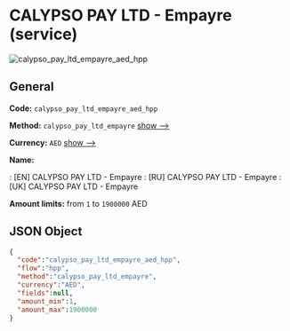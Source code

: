 
# CALYPSO PAY LTD - Empayre (service) 
![calypso_pay_ltd_empayre_aed_hpp](https://static.openfintech.io/payment_methods/calypso_pay_ltd_empayre_aed_hpp/logo.svg?w=400&c=v0.59.26#w200)  

## General 
 
**Code:** `calypso_pay_ltd_empayre_aed_hpp` 
 
**Method:** `calypso_pay_ltd_empayre` 
 [show -->](/payment-methods/calypso_pay_ltd_empayre/) 
 
**Currency:** `AED` [show -->](/currencies/AED/) 
 
**Name:** 
 
:	[EN] CALYPSO PAY LTD - Empayre 
:	[RU] CALYPSO PAY LTD - Empayre 
:	[UK] CALYPSO PAY LTD - Empayre 
 
**Amount limits:** from `1` to `1900000` AED 

## JSON Object 

```json
{
  "code":"calypso_pay_ltd_empayre_aed_hpp",
  "flow":"hpp",
  "method":"calypso_pay_ltd_empayre",
  "currency":"AED",
  "fields":null,
  "amount_min":1,
  "amount_max":1900000
}
```  
